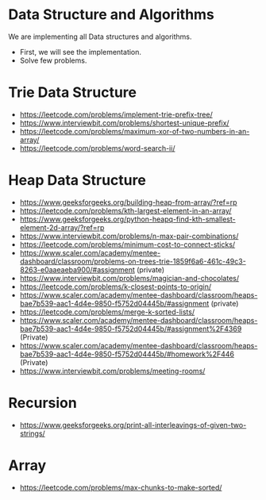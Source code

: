 # Data Structure and Algorithms

We are implementing all Data structures and algorithms.

- First, we will see the implementation.
- Solve few problems.
 

# Trie Data Structure

- https://leetcode.com/problems/implement-trie-prefix-tree/
- https://www.interviewbit.com/problems/shortest-unique-prefix/
- https://leetcode.com/problems/maximum-xor-of-two-numbers-in-an-array/
- https://leetcode.com/problems/word-search-ii/

# Heap Data Structure
- https://www.geeksforgeeks.org/building-heap-from-array/?ref=rp
- https://leetcode.com/problems/kth-largest-element-in-an-array/
- https://www.geeksforgeeks.org/python-heapq-find-kth-smallest-element-2d-array/?ref=rp
- https://www.interviewbit.com/problems/n-max-pair-combinations/
- https://leetcode.com/problems/minimum-cost-to-connect-sticks/
- https://www.scaler.com/academy/mentee-dashboard/classroom/problems-on-trees-trie-1859f6a6-461c-49c3-8263-e0aaeaeba900/#assignment (private)
- https://www.interviewbit.com/problems/magician-and-chocolates/
- https://leetcode.com/problems/k-closest-points-to-origin/
- https://www.scaler.com/academy/mentee-dashboard/classroom/heaps-bae7b539-aac1-4d4e-9850-f5752d04445b/#assignment (private)
- https://leetcode.com/problems/merge-k-sorted-lists/
- https://www.scaler.com/academy/mentee-dashboard/classroom/heaps-bae7b539-aac1-4d4e-9850-f5752d04445b/#assignment%2F4369 (Private)
- https://www.scaler.com/academy/mentee-dashboard/classroom/heaps-bae7b539-aac1-4d4e-9850-f5752d04445b/#homework%2F446 (Private)
- https://www.interviewbit.com/problems/meeting-rooms/



# Recursion
- https://www.geeksforgeeks.org/print-all-interleavings-of-given-two-strings/


# Array
- https://leetcode.com/problems/max-chunks-to-make-sorted/